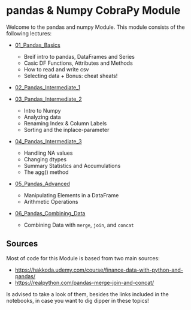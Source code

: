 # pandas & Numpy CobraPy Module

Welcome to the pandas and numpy Module. This module consists of the following lectures:

* [01_Pandas_Basics](Lessons/01_Pandas_Basics.ipynb) 
    * Breif intro to pandas, DataFrames and Series
    * Casic DF Functions, Attributes and Methods
    * How to read and write csv
    * Selecting data + Bonus: cheat sheats!

* [02_Pandas_Intermediate_1](Lessons/02_Pandas_Intermediate_1.ipynb) 
* [03_Pandas_Intermediate_2](Lessons/03_Pandas_Intermediate_2.ipynb) 
    * Intro to Numpy
    * Analyzing data
    * Renaming Index & Column Labels
    * Sorting and the inplace-parameter

* [04_Pandas_Intermediate_3](Lessons/04_Pandas_Intermediate_3.ipynb) 
    * Handling NA values
    * Changing dtypes
    * Summary Statistics and Accumulations
    * The agg() method

* [05_Pandas_Advanced](Lessons/05_Pandas_Advanced.ipynb) 
    * Manipulating Elements in a DataFrame
    * Arithmetic Operations

* [06_Pandas_Combining_Data](Lessons/06_Pandas_Combining_Data.ipynb) 
    * Combining Data with `merge`, `join`, and `concat`

## Sources

Most of code for this Module is based from two main sources:

* https://hakkoda.udemy.com/course/finance-data-with-python-and-pandas/ 
* https://realpython.com/pandas-merge-join-and-concat/ 

Is advised to take a look of them, besides the links included in the notebooks, in case you want to dig dipper in these topics!
